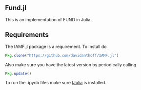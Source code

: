 ## Fund.jl

This is an implementation of FUND in Julia.

## Requirements

The IAMF.jl package is a requirement. To install do

````jl
Pkg.clone("https://github.com/davidanthoff/IAMF.jl")
````

Also make sure you have the latest version by periodically calling

````jl
Pkg.update()
````

To run the .ipynb files make sure [IJulia](https://github.com/JuliaLang/IJulia.jl) is installed.
